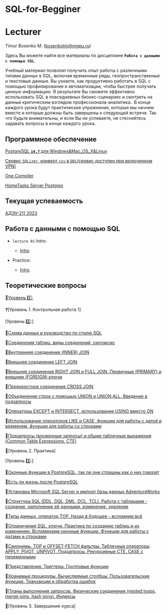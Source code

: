 # SQL-for-Begginer

# Lecturer
Timur Bosenko M. (bosenkotm@mgpu.ru)

Здесь Вы можете найти все материалы по дисциплине **`Работа с данными с помощью SQL`**. 

Учебный материал позволит получить опыт работы с различными типами данных в SQL, включая временные ряды, геопространственные и текстовые данные.  Вы узнаете, как продуктивно работать в SQL с помощью профилирования и автоматизации, чтобы быстрее получать ценную информацию. В результате Вы сможете эффективно использовать SQL в повседневных бизнес-сценариях и смотреть на данные критическим взглядом профессионала-аналитика..
В конце каждого урока будут практические упражнения, которые мы начнем вместе и которые должны быть завершены к следующей встрече. Так что будьте внимательны, и если Вы не успеваете, не стесняйтесь задавать вопросы в конце каждого урока.

## Программное обеспечение 

[PostgreSQL **`14.7`** для Windows&Mac_OS_X&Linux](https://www.enterprisedb.com/downloads/postgres-postgresql-downloads)

[Сервис `SQLizer`, конверт `csv` в `DDL`(сервис доступен при включенном VPN)](https://sqlizer.io/#/)

[One Compiler](https://onecompiler.com/postgresql/)

[HomeTasks Server Postgres](http://95.131.149.21:5454/pgadmin4)

## Текущая успеваемость

 [АДЭУ-211 2023](https://docs.google.com/spreadsheets/d/1bD-10KGmt89iC2JyTH8a5Vc-af2vqMOjycchD7ASej0/edit?usp=sharing)

## Работа с данными с помощью SQL

- `lecture 01` Intro:
    -  [Intro]()

-  Practice: 
    -  [Intro]().



## Теоретические вопросы




📗[Уровень 1️⃣:](/Module1/README.md)

❓[Уровень 1. Контрольная работа 1]

[Уровень 2️⃣:]


🔑[Схема данных и руководство по стилю SQL](https://github.com/Data-Learn/sql-101/blob/main/SQL-101%20Modules/Module%202/Lesson%2011/README.md)

🔑[Соединения таблиц, виды соединений, синтаксис](https://github.com/Data-Learn/sql-101/blob/main/SQL-101%20Modules/Module%202/Lesson%2012/README.md)

🔑[Внутреннее соединение (INNER) JOIN](https://github.com/Data-Learn/sql-101/blob/main/SQL-101%20Modules/Module%202/Lesson%2013/README.md)

🔑[Внешнее соединение LEFT JOIN](https://github.com/Data-Learn/sql-101/blob/main/SQL-101%20Modules/Module%202/Lesson%2014/README.md)

🔑[Внешние соединения RIGHT JOIN и FULL JOIN. Первичные (PRIMARY) и внешние (FOREIGN) ключи](https://github.com/Data-Learn/sql-101/blob/main/SQL-101%20Modules/Module%202/Lesson%2015/README.md)

🔑[Перекрестное соединение CROSS JOIN](https://github.com/Data-Learn/sql-101/blob/main/SQL-101%20Modules/Module%202/Lesson%2016/README.md)

🔑[Объединение строк с помощью UNION и UNION ALL. Введение в подзапросы](https://github.com/Data-Learn/sql-101/blob/main/SQL-101%20Modules/Module%202/Lesson%2017/README.md)

🔑[Операторы EXCEPT и INTERSECT, использование USING вместо ON](https://github.com/Data-Learn/sql-101/blob/main/SQL-101%20Modules/Module%202/Lesson%2018/README.md)

🔑[Использование операторов LIKE и CASE, функции для работы с датой и временем, функции для работы со строками](https://github.com/Data-Learn/sql-101/blob/main/SQL-101%20Modules/Module%202/Lesson%2019/README.md)

🔑[Подзапросы (вложенные запросы) и общие табличные выражения (Common Table Expressions, CTE)](https://github.com/Data-Learn/sql-101/blob/main/SQL-101%20Modules/Module%202/Lesson%2020/README.md)

🔑[Уровень 2. Практика]

[Уровень 3️⃣:]


🔑[Оконные функции в PostgreSQL, так ли они страшны как о них говорят](https://github.com/Data-Learn/sql-101/blob/main/SQL-101%20Modules/Module%203/Lesson%2021/README.md)

🔑[Есть ли жизнь после PostgreSQL](https://github.com/Data-Learn/sql-101/blob/main/SQL-101%20Modules/Module%203/Lesson%2022/README.md)

🔑[Установка Microsoft SQL Server и импорт базы данных AdventureWorks](https://github.com/Data-Learn/sql-101/blob/main/SQL-101%20Modules/Module%203/Lesson%2023/README.md)

🔑[Структура SQL (DDL, DQL, DML, DCL, TCL). Работа с таблицами - создание, наполнение её данными, изменение, удаление](https://github.com/Data-Learn/sql-101/blob/main/SQL-101%20Modules/Module%203/Lesson%2024/README.md)

🔑[Типы данных, оператор TOP. Назад в будущее - вспомним всё](https://github.com/Data-Learn/sql-101/blob/main/SQL-101%20Modules/Module%203/Lesson%2025/README.md)

🔑[Ограничения SQL, ключи. Практика по созданию таблиц и их изменению. Вспоминаем оконные функции. Функции для работы с датами и строками](https://github.com/Data-Learn/sql-101/blob/main/SQL-101%20Modules/Module%203/Lesson%2026/README.md)

🔑[Синонимы. TOP и OFFSET-FETCH фильтры. Табличные операторы APPLY, PIVOT, UNPIVOT. Подзапросы. Рекурсивные CTE. CASE с переменными](https://github.com/Data-Learn/sql-101/blob/main/SQL-101%20Modules/Module%203/Lesson%2027/README.md)

🔑[Представления. Триггеры. Групповые функции](https://github.com/Data-Learn/sql-101/blob/main/SQL-101%20Modules/Module%203/Lesson%2028/README.md)

🔑[Хранимые процедуры. Вычисляемые столбцы. Пользовательские функции. Транзакции и обработка ошибок](https://github.com/Data-Learn/sql-101/blob/main/SQL-101%20Modules/Module%203/Lesson%2029/README.md)

🔑[Планы выполнения запросов. Физические соединения (nested loops, merge joins, hash joins). Индексы](https://github.com/Data-Learn/sql-101/blob/main/SQL-101%20Modules/Module%203/Lesson%2030/README.md)

🔑[Уровень 3. Завершение курса]
